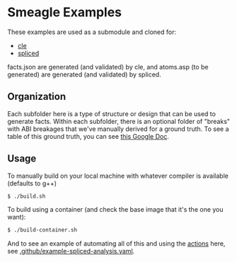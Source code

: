 # Smeagle Examples

These examples are used as a submodule and cloned for:

 - [cle](https://github.com/vsoch/cle)
 - [spliced](https://github.com/buildsi/spliced)
 
facts.json are generated (and validated) by cle, and
atoms.asp (to be generated) are generated (and validated) by spliced.

## Organization

Each subfolder here is a type of structure or design that can be used to generate
facts. Within each subfolder, there is an optional folder of "breaks" with
ABI breakages that we've manually derived for a ground truth. To see
a table of this ground truth, you can see [this Google Doc](https://docs.google.com/spreadsheets/d/1ZuRxphEg3N1FGnw2-viThhoP8CVr_SebSa9jwol6G3s/edit?userstoinvite=thaines.astro%40gmail.com&actionButton=1#gid=0).

## Usage

To manually build on your local machine with whatever compiler is available
(defaults to g++)

```bash
$ ./build.sh
```

To build using a container (and check the base image that it's the one you want):

```bash
$ ./build-container.sh
```

And to see an example of automating all of this and using the [actions](actions)
here, see [.github/example-spliced-analysis.yaml](.github/example-spliced-analysis.yaml).

